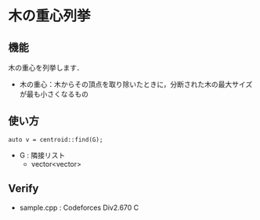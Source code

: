 # 木の重心列挙

## 機能
木の重心を列挙します．
- 木の重心：木からその頂点を取り除いたときに，分断された木の最大サイズが最も小さくなるもの

## 使い方
```
auto v = centroid::find(G);
```
- G : 隣接リスト
    - vector<vector<long long>>

## Verify
- sample.cpp : Codeforces Div2.670 C